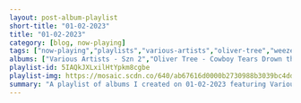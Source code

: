 ```yaml
---
layout: post-album-playlist
short-title: "01-02-2023"
title: "01-02-2023"
category: [blog, now-playing]
tags: ["now-playing","playlists","various-artists","oliver-tree","weezer","weezer","pavement","grandson","nofx","day-wave","day-wave","elvis-depressedly","justin-courtney-pierre","the-rapture-twins","the-rapture-twins","we-are-the-union","the-wombats","ringo-starr","ryan-adams","harry-reser"]
albums: ["Various Artists - Szn 2","Oliver Tree - Cowboy Tears Drown the World in a Swimming Pool of Sorrow (Deluxe)","Weezer - SZNZ: Winter","Weezer - SZNZ: Autumn","Pavement - Terror Twilight: Farewell Horizontal","grandson - a modern tragedy vol. 2","NOFX - Double Album","Day Wave - Pastlife (Deluxe)","Day Wave - Crush","Elvis Depressedly - Depressedelica","Justin Courtney Pierre - Permanent Midnight","The Rapture Twins - Eternity","The Rapture Twins - Tigers on the Run","We Are The Union - Who We Are","The Wombats - Is This What It Feels Like to Feel Like This?","Ringo Starr - Ringo","Ryan Adams - Nebraska","Harry Reser - Harry Reser's Six Jumping Jacks: 1926-1930"]
playlist-id: 5IAQkJXLxilHtYpkm8cgbe
playlist-img: https://mosaic.scdn.co/640/ab67616d0000b2730988b3039bc4dd9c1064221fab67616d0000b273139db43f9fcd862f03ed4db3ab67616d0000b273492972f1260af3dca9635649ab67616d0000b2738cbe0f21b1693f7c74edcd0b
summary: "A playlist of albums I created on 01-02-2023 featuring Various Artists, Oliver Tree, Weezer, Weezer, Pavement, grandson, NOFX, Day Wave, Day Wave, Elvis Depressedly, Justin Courtney Pierre, The Rapture Twins, The Rapture Twins, We Are The Union, The Wombats, Ringo Starr, Ryan Adams, and Harry Reser"
---
```

